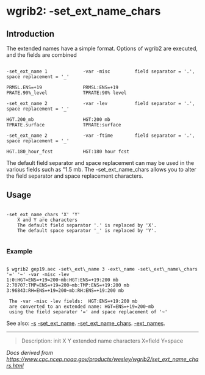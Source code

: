 # wgrib2: -set_ext_name_chars

## Introduction

The extended names have a simple format. Options of wgrib2 are executed,
and the fields are combined

```

-set_ext_name 1             -var -misc         field separator = '.', space replacement = '_'

PRMSL.ENS=+19               PRMSL:ENS=+19
PRATE.90%_level             TPRATE:90% level

-set_ext_name 2             -var -lev          field separator = '.', space replacement = '_'

HGT.200_mb                  HGT:200 mb
TPRATE.surface              TPRATE:surface

-set_ext_name 2             -var -ftime        field separator = '.', space replacement = '_'

HGT.180_hour_fcst           HGT:180 hour fcst

```

The default field separator and space replacement can may be used
in the various fields such as "1.5 mb. The -set_ext_name_chars
allows you to alter the field separator and space replacement characters.

## Usage

```

-set_ext_name_chars 'X' 'Y'
    X and Y are characters
    The default field separator '.' is replaced by 'X'.
    The default space separator '_' is replaced by 'Y'.


```

### Example

```

$ wgrib2 gep19.aec -set\_ext\_name 3 -ext\_name -set\_ext\_name\_chars '=' '~' -var -misc -lev
1:0:HGT=ENS=+19=200~mb:HGT:ENS=+19:200 mb
2:70707:TMP=ENS=+19=200~mb:TMP:ENS=+19:200 mb
3:96843:RH=ENS=+19=200~mb:RH:ENS=+19:200 mb

 The -var -misc -lev fields:  HGT:ENS=+19:200 mb
 are converted to an extended name: HGT=ENS=+19=200~mb
 using the field separater '=' and space replacement of '~'

```

See also: [-s](./s.html)
[-set_ext_name](./set_ext_name.html).
[-set_ext_name_chars](./set_ext_name_chars.html).
[-ext_names](./ext_name.html).

---

> Description: init X Y extended name characters X=field Y=space

_Docs derived from <https://www.cpc.ncep.noaa.gov/products/wesley/wgrib2/set_ext_name_chars.html>_
